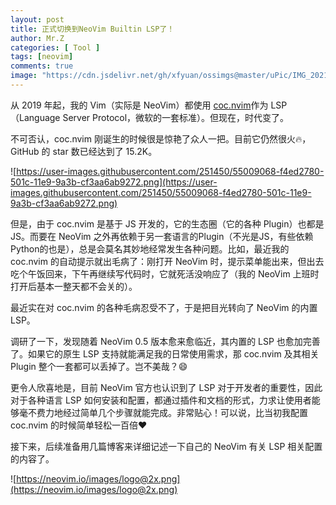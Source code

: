 ```yaml
---
layout: post
title: 正式切换到NeoVim Builtin LSP了！
author: Mr.Z
categories: [ Tool ]
tags: [neovim]
comments: true
image: "https://cdn.jsdelivr.net/gh/xfyuan/ossimgs@master/uPic/IMG_20210203_085652.jpg"
---
```


从 2019 年起，我的 Vim（实际是 NeoVim）都使用 [coc.nvim](https://github.com/neoclide/coc.nvim)作为 LSP（Language Server Protocol，微软的一套标准）。但现在，时代变了。

不可否认，coc.nvim 刚诞生的时候很是惊艳了众人一把。目前它仍然很火🔥，GitHub 的 star 数已经达到了 15.2K。

![https://user-images.githubusercontent.com/251450/55009068-f4ed2780-501c-11e9-9a3b-cf3aa6ab9272.png](https://user-images.githubusercontent.com/251450/55009068-f4ed2780-501c-11e9-9a3b-cf3aa6ab9272.png)

但是，由于 coc.nvim 是基于 JS 开发的，它的生态圈（它的各种 Plugin）也都是JS。而要在 NeoVim 之外再依赖于另一套语言的Plugin（不光是JS，有些依赖Python的也是），总是会莫名其妙地经常发生各种问题。比如，最近我的 coc.nvim 的自动提示就出毛病了：刚打开 NeoVim 时，提示菜单能出来，但出去吃个午饭回来，下午再继续写代码时，它就死活没响应了（我的 NeoVim 上班时打开后基本一整天都不会关的）。

最近实在对 coc.nvim 的各种毛病忍受不了，于是把目光转向了 NeoVim 的内置 LSP。

调研了一下，发现随着 NeoVim 0.5 版本愈来愈临近，其内置的 LSP 也愈加完善了。如果它的原生 LSP 支持就能满足我的日常使用需求，那 coc.nvim 及其相关 Plugin 整个一套都可以丢掉了。岂不美哉？😄

更令人欣喜地是，目前 NeoVim 官方也认识到了 LSP 对于开发者的重要性，因此对于各种语言 LSP 如何安装和配置，都通过插件和文档的形式，力求让使用者能够毫不费力地经过简单几个步骤就能完成。非常贴心！可以说，比当初我配置 coc.nvim 的时候简单轻松一百倍❤️

接下来，后续准备用几篇博客来详细记述一下自己的 NeoVim 有关 LSP 相关配置的内容了。

![https://neovim.io/images/logo@2x.png](https://neovim.io/images/logo@2x.png)